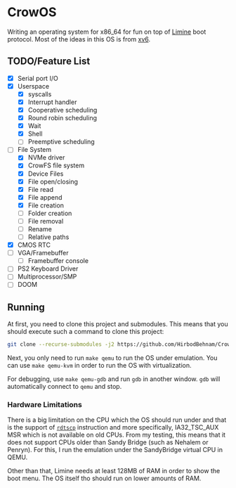 # CrowOS

Writing an operating system for x86_64 for fun on top of [Limine](https://github.com/limine-bootloader/limine) boot protocol. Most of the ideas in this OS is from [xv6](https://github.com/mit-pdos/xv6-riscv/).

## TODO/Feature List

- [x] Serial port I/O
- [x] Userspace
    - [x] syscalls
    - [x] Interrupt handler
    - [x] Cooperative scheduling
    - [x] Round robin scheduling
    - [x] Wait
    - [x] Shell
    - [ ] Preemptive scheduling
- [ ] File System
    - [x] NVMe driver
    - [x] CrowFS file system
    - [x] Device Files
    - [x] File open/closing
    - [x] File read
    - [x] File append
    - [x] File creation
    - [ ] Folder creation
    - [ ] File removal
    - [ ] Rename
    - [ ] Relative paths
- [x] CMOS RTC
- [ ] VGA/Framebuffer
    - [ ] Framebuffer console
- [ ] PS2 Keyboard Driver
- [ ] Multiprocessor/SMP
- [ ] DOOM

## Running

At first, you need to clone this project and submodules. This means that you should execute such a command to clone this project:

```bash
git clone --recurse-submodules -j2 https://github.com/HirbodBehnam/CrowOS
```

Next, you only need to run `make qemu` to run the OS under emulation. You can use `make qemu-kvm` in order to run the OS with virtualization.

For debugging, use `make qemu-gdb` and run `gdb` in another window. `gdb` will automatically connect to `qemu` and stop.

### Hardware Limitations

There is a big limitation on the CPU which the OS should run under and that is the support of [`rdtscp`](https://www.felixcloutier.com/x86/rdtscp) instruction and more specifically, IA32_TSC_AUX MSR which is not available on old CPUs. From my testing, this means that it does not support CPUs older than Sandy Bridge (such as Nehalem or Penryn). For this, I run the emulation under the SandyBridge virtual CPU in QEMU.

Other than that, Limine needs at least 128MB of RAM in order to show the boot menu. The OS itself tho should run on lower amounts of RAM.
